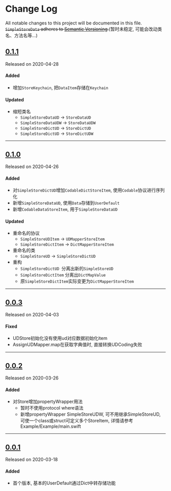 # Change Log
All notable changes to this project will be documented in this file.
~~`SimpleStoreData` adheres to [Semantic Versioning](https://semver.org/).~~(暂时未稳定, 可能会改动类名、方法名等...)


## [0.1.1](https://github.com/skytoup/SimpleStoreData/releases/tag/0.1.1)
Released on 2020-04-28

#### Added
- 增加`StoreKeychain`, 把`DataItem`存储在`Keychain`

#### Updated
- 缩短类名
    - `SimpleStoreDataUD` -> `StoreDataUD`
    - `SimpleStoreDataUDW` -> `StoreDataUDW`
    - `SimpleStoreDictUD` -> `StoreDictUD`
    - `SimpleStoreDictUD` -> `StoreDictUDW`

---

## [0.1.0](https://github.com/skytoup/SimpleStoreData/releases/tag/0.1.0)
Released on 2020-04-26

#### Added
- 对`SimpleStoreDictUD`增加`CodableDictStoreItem`, 使用`Codable`协议进行序列化
- 新增`SimpleStoreDataUD`, 使用`Data`存储到`UserDefault`
- 新增`CodableDataStoreItem`, 用于`SimpleStoreDataUD `

#### Updated
- 重命名的协议
    - `SimpleStoreUDItem` -> `UDMapperStoreItem`
    - `SimpleStoreDictItem` -> `DictMapperStoreItem`
- 重命名的类
    - `SimpleStoreUD` -> `SimpleStoreDictUD`
- 重构
    - `SimpleStoreDictUD `分离出新的`SimpleStoreUD`
    - `SimpleStoreDictItem` 分离出`DictMapValue`
    - 原`SimpleStoreDictItem`实际变更为`DictMapperStoreItem `

---

## [0.0.3](https://github.com/skytoup/SimpleStoreData/releases/tag/0.0.3)
Released on 2020-04-03

#### Fixed
- UDStore初始化没有使用ud对应数据初始化item
- AssignUDMapper.map在获取字典值时, 直接转换UDCoding失败

---

## [0.0.2](https://github.com/skytoup/SimpleStoreData/releases/tag/0.0.2)
Released on 2020-03-26

#### Added
- 对Store增加propertyWrapper用法
    - 暂时不使用protocol where语法
    - 新增propertyWrapper SimpleStoreUDW, 可不用继承SimpleStoreUD, 可使一个class或struct可定义多个StoreItem, 详情请参考Example/Example/main.swift

---

## [0.0.1](https://github.com/skytoup/SimpleStoreData/releases/tag/0.0.1)
Released on 2020-03-18

#### Added
- 首个版本, 基本的UserDefault通过Dict中转存储功能
